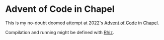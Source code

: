 # Advent of Code in Chapel

This is my no-doubt doomed attempt at 2022's [Advent of Code] in [Chapel].

[Advent of Code]: https://adventofcode.com/
[Chapel]: https://chapel-lang.org/

Compilation and running might be defined with [Rhiz].

[Rhiz]: https://github.com/nathanielknight/rhiz
